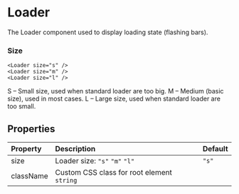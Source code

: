 # Loader

The Loader component used to display loading state (flashing bars).

### Size

<!--LANDING_BLOCK
<ExampleBlock
    code={`
<Loader size="s" />
<Loader size="m" />
<Loader size="l" />
`}
>
    <UIKit.Loader size="s" />
    <UIKit.Loader size="m" />
    <UIKit.Loader size="l" />
</ExampleBlock>
LANDING_BLOCK-->

<!--GITHUB_BLOCK-->

```tsx
<Loader size="s" />
<Loader size="m" />
<Loader size="l" />
```

<!--/GITHUB_BLOCK-->

S – Small size, used when standard loader are too big.
M – Medium (basic size), used in most cases.
L – Large size, used when standard loader are too small.

## Properties

| Property  | Description                                | Default |
| :-------- | :----------------------------------------- | :------ |
| size      | Loader size: `"s"` `"m"` `"l"`             | `"s"`   |
| className | Custom CSS class for root element `string` |         |
